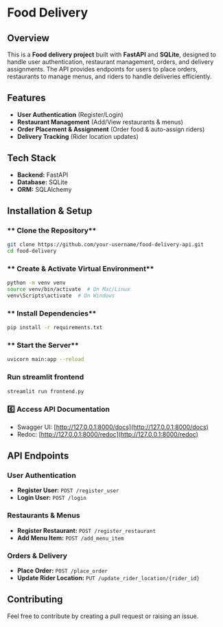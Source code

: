 # Food Delivery

## Overview
This is a **Food delivery project** built with **FastAPI** and **SQLite**, designed to handle user authentication, restaurant management, orders, and delivery assignments. The API provides endpoints for users to place orders, restaurants to manage menus, and riders to handle deliveries efficiently.

## Features
- **User Authentication** (Register/Login)
- **Restaurant Management** (Add/View restaurants & menus)
- **Order Placement & Assignment** (Order food & auto-assign riders)
- **Delivery Tracking** (Rider location updates)


## Tech Stack
- **Backend:** FastAPI
- **Database:** SQLite 
- **ORM:** SQLAlchemy


## Installation & Setup
### ** Clone the Repository**
```bash
git clone https://github.com/your-username/food-delivery-api.git
cd food-delivery
```

### ** Create & Activate Virtual Environment**
```bash
python -m venv venv
source venv/bin/activate  # On Mac/Linux
venv\Scripts\activate  # On Windows
```

### ** Install Dependencies**
```bash
pip install -r requirements.txt
```
### ** Start the Server**
```bash
uvicorn main:app --reload
```

### **Run streamlit frontend**
```bash
streamlit run frontend.py
```

### **6️⃣ Access API Documentation**
- Swagger UI: [http://127.0.0.1:8000/docs](http://127.0.0.1:8000/docs)
- Redoc: [http://127.0.0.1:8000/redoc](http://127.0.0.1:8000/redoc)

## API Endpoints
### **User Authentication**
- **Register User:** `POST /register_user`
- **Login User:** `POST /login`

### **Restaurants & Menus**
- **Register Restaurant:** `POST /register_restaurant`
- **Add Menu Item:** `POST /add_menu_item`


### **Orders & Delivery**
- **Place Order:** `POST /place_order`
- **Update Rider Location:** `PUT /update_rider_location/{rider_id}`


## Contributing
Feel free to contribute by creating a pull request or raising an issue.



